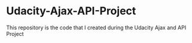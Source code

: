 # Udacity-Ajax-API-Project
This repository is the code that I created during the Udacity Ajax and API Project
